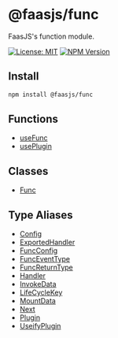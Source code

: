 # @faasjs/func

FaasJS's function module.

[![License: MIT](https://img.shields.io/npm/l/@faasjs/func.svg)](https://github.com/faasjs/faasjs/blob/main/packages/func/LICENSE)
[![NPM Version](https://img.shields.io/npm/v/@faasjs/func.svg)](https://www.npmjs.com/package/@faasjs/func)

## Install

```sh
npm install @faasjs/func
```

## Functions

- [useFunc](functions/useFunc.md)
- [usePlugin](functions/usePlugin.md)

## Classes

- [Func](classes/Func.md)

## Type Aliases

- [Config](type-aliases/Config.md)
- [ExportedHandler](type-aliases/ExportedHandler.md)
- [FuncConfig](type-aliases/FuncConfig.md)
- [FuncEventType](type-aliases/FuncEventType.md)
- [FuncReturnType](type-aliases/FuncReturnType.md)
- [Handler](type-aliases/Handler.md)
- [InvokeData](type-aliases/InvokeData.md)
- [LifeCycleKey](type-aliases/LifeCycleKey.md)
- [MountData](type-aliases/MountData.md)
- [Next](type-aliases/Next.md)
- [Plugin](type-aliases/Plugin.md)
- [UseifyPlugin](type-aliases/UseifyPlugin.md)
